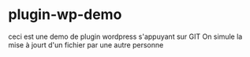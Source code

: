 # plugin-wp-demo
ceci est une demo de plugin wordpress s'appuyant sur GIT 
On simule la mise à jourt d'un fichier par une autre personne

